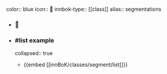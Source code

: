 color:: blue
icon:: 🙋
innbok-type:: [[class]]
alias:: segmentations

- ### 🔖 

- ### #list example
  collapsed:: true
  - {{embed [[innBoK/classes/segment/list]]}}



